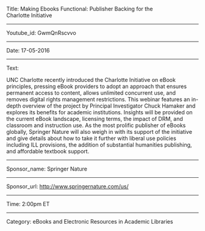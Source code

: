 Title: Making Ebooks Functional: Publisher Backing for the Charlotte Initiative

----

Youtube_id: GwmQnRscvvo

----

Date: 17-05-2016

----

Text:

UNC Charlotte recently introduced the Charlotte Initiative on eBook principles, pressing eBook providers to adopt an approach that ensures permanent access to content, allows unlimited concurrent use, and removes digital rights management restrictions. This webinar features an in-depth overview of the project by Principal Investigator Chuck Hamaker and explores its benefits for academic institutions. Insights will be provided on the current eBook landscape, licensing terms, the impact of DRM, and classroom and instruction use. As the most prolific publisher of eBooks globally, Springer Nature will also weigh in with its support of the initiative and give details about how to take it further with liberal use policies including ILL provisions, the addition of substantial humanities publishing, and affordable textbook support.

----

Sponsor_name: Springer Nature

----

Sponsor_url: http://www.springernature.com/us/

----

Time: 2:00pm ET

----

Category: eBooks and Electronic Resources in Academic Libraries
